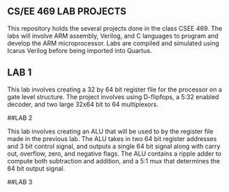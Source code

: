 ## CS/EE 469 LAB PROJECTS

This repository holds the several projects done in the class CSEE 469. The labs will involve ARM assembly, Verilog, and C languages to program and develop the ARM microprocessor. Labs are compiled and simulated using Icarus Verilog before being imported into Quartus.

## LAB 1

This lab involves creating a 32 by 64 bit register file for the processor on a gate level structure. The project involves using D-flipfops, a 5:32 enabled decoder, and two large 32x64 bit to 64 multiplexors.

##LAB 2

This lab involves creating an ALU that will be used to by the register file made in the previous lab. The ALU takes in two 64 bit register addresses and 3 bit control signal, and outputs a single 64 bit signal along with carry out, overflow, zero, and negative flags. The ALU contains a ripple adder to compute both subtraction and addition, and a 5:1 mux that determines the 64 bit output signal.

##LAB 3